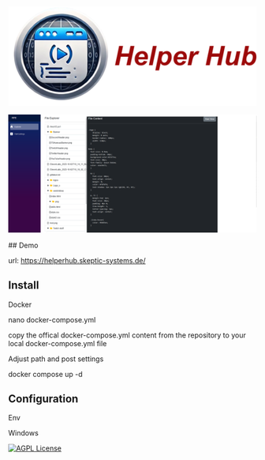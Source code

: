 
<p align="center">
  <img src="https://github.com/J4ron/HelperHub/blob/master/assets/logo.png" width="550"/>
</p>
<p align="center">
  <img src="https://github.com/J4ron/HelperHub/blob/master/assets/demo.png">
</p>
## Demo


url: https://helperhub.skeptic-systems.de/


## Install

Docker



nano docker-compose.yml

copy the offical docker-compose.yml content from the repository to your local docker-compose.yml file

Adjust path and post settings

docker compose up -d

## Configuration

Env


Windows

[![AGPL License](https://img.shields.io/badge/license-AGPL-blue.svg)](http://www.gnu.org/licenses/agpl-3.0)
